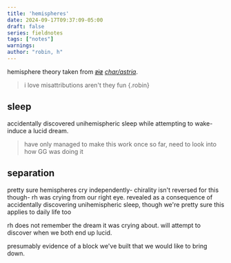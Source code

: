 ```yaml
---
title: 'hemispheres'
date: 2024-09-17T09:37:09-05:00
draft: false
series: fieldnotes
tags: ["notes"]
warnings:
author: "robin, h"
---
```


hemisphere theory taken from ~~[ziz](https://sinceriously.fyi)~~ *[char/astria](https://everythingtosaveit.how)*. 
> i love misattributions aren't they fun
> {.robin}

## sleep
accidentally discovered unihemispheric sleep while attempting to wake-induce a lucid dream.

> have only managed to make this work once so far, need to look into how GG was doing it

## separation
pretty sure hemispheres cry independently- chirality isn't reversed for this though- rh was crying from our right eye.
revealed as a consequence of accidentally discovering unihemispheric sleep, though we're pretty sure this applies to daily life too

rh does not remember the dream it was crying about. will attempt to discover when we both end up lucid.

presumably evidence of a block we've built that we would like to bring down.
